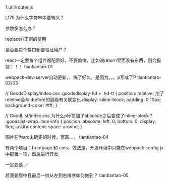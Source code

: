1.util/router.js  

L175  为什么字符串中要转义？ 

参数多怎么办？

replace()正则的使用

是否要每个接口都要验证用户？

react一定要每个组件都配置好，不要偷懒，比如说return里面没有东西，则会报错！！！ tiantiantao-01

webpack-dev-server自动更新，，搞了好久，是因为。。。p写成了P  tiantiantao-02/03

// GoodsDisplay/index.css 
.goodsdisplay-hd > .hd-tt {
  position: relative;  加了reletive会与::before的层级有关联变化
  display: inline-block;
  padding: 0 10px;
  background-color: #fff;
}

// GoodList/index.css 为什么p标签加了absolute之后变成了inline-block？
.goodslist-wrap .item-info {
  position: absolute;
  left: 0;
  bottom: 0;
  display: flex;
  justify-content: space-around;
}

图片在为src未确定的时候，宽高。。。 tiantiantao-04

有两个项目：frontpage 和 cms，做法是，开发环境中只能在webpack.config.js中配置一项，然后进行开发

<Route exact path='/' component={Goods}/>           一定要是 ／ 
      <Route path='/cms/category' component={Category}/>
      <Route path='/cms/orderform' component={Orderform}/>
      <Route path='/cms/vip' component={Vip}/>
      <Route path='/cms/info' component={Info}/>
      
若我要居中且最后一排从左到右排序如何做到？ tiantiantao-05      
      